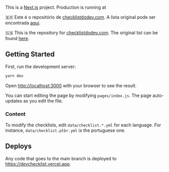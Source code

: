 This is a [Next.js](https://nextjs.org/) project. Production is running at

🇧🇷 Este é o repositório de [checklistdodev.com](checklistdodev.com). A lista original pode ser encontrada [aqui](https://github.com/junior-path/learning-checklists/blob/master/checklists/from-zero-to-ruby-on-rails.md).

🇬🇧 This is the repository for [checklistdodev.com](checklistdodev.com). The original list can be found [here](https://github.com/junior-path/learning-checklists/blob/master/checklists/from-zero-to-ruby-on-rails.md).

## Getting Started

First, run the development server:

```bash
yarn dev
```

Open [http://localhost:3000](http://localhost:3000) with your browser to see the result.

You can start editing the page by modifying `pages/index.js`. The page auto-updates as you edit the file.

### Content

To modify the checklists, edit `data/checklist.*.yml` for each language. For
instance, `data/checklist.ptbr.yml` is the portuguese one.

## Deploys

Any code that goes to the main branch is deployed to https://devchecklist.vercel.app.
